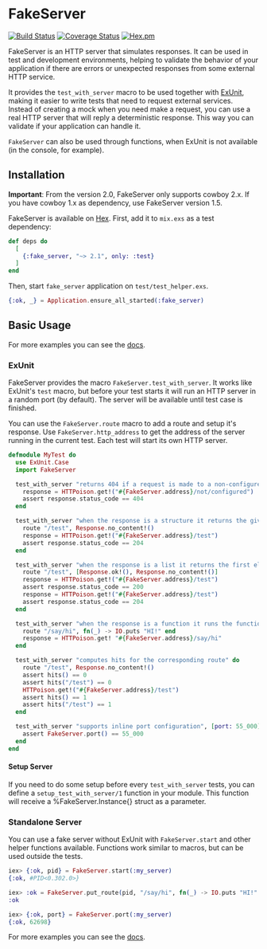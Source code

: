 # FakeServer
[![Build Status](https://travis-ci.org/bernardolins/fake_server.svg?branch=master)](https://travis-ci.org/bernardolins/fake_server)
[![Coverage Status](https://coveralls.io/repos/github/bernardolins/fake_server/badge.svg?branch=master)](https://coveralls.io/github/bernardolins/fake_server?branch=master)
[![Hex.pm](https://img.shields.io/hexpm/dt/fake_server.svg)](https://hex.pm/packages/fake_server)

FakeServer is an HTTP server that simulates responses. It can be used in test and development environments, helping to validate the behavior of your application if there are errors or unexpected responses from some external HTTP service.

It provides the `test_with_server` macro to be used together with [ExUnit](https://hexdocs.pm/ex_unit/ExUnit.html), making it easier to write tests that need to request external services. Instead of creating a mock when you need make a request, you can use a real HTTP server that will reply a deterministic response. This way you can validate if your application can handle it.

`FakeServer` can also be used through functions, when ExUnit is not available (in the console, for example).

## Installation

**Important**: From the version 2.0, FakeServer only supports cowboy 2.x. If you have cowboy 1.x as dependency, use FakeServer version 1.5.

FakeServer is available on [Hex](https://hex.pm/packages/fake_server). First, add it to `mix.exs` as a test dependency:

```elixir
def deps do
  [
    {:fake_server, "~> 2.1", only: :test}
  ]
end
```

Then, start `fake_server` application on `test/test_helper.exs`.

```elixir
{:ok, _} = Application.ensure_all_started(:fake_server)
```

## Basic Usage

For more examples you can see the [docs](https://hexdocs.pm/fake_server/api-reference.html).

### ExUnit

FakeServer provides the macro `FakeServer.test_with_server`. It works like ExUnit's `test` macro, but before your test starts it will run an HTTP server in a random port (by default). The server will be available until test case is finished.

You can use the `FakeServer.route` macro to add a route and setup it's response. Use `FakeServer.http_address` to get the address of the server running in the current test. Each test will start its own HTTP server.

```elixir
defmodule MyTest do
  use ExUnit.Case
  import FakeServer

  test_with_server "returns 404 if a request is made to a non-configured route" do
    response = HTTPoison.get!("#{FakeServer.address}/not/configured")
    assert response.status_code == 404
  end

  test_with_server "when the response is a structure it returns the given response" do
    route "/test", Response.no_content!()
    response = HTTPoison.get!("#{FakeServer.address}/test")
    assert response.status_code == 204
  end

  test_with_server "when the response is a list it returns the first element of the list and removes it" do
    route "/test", [Response.ok!(), Response.no_content!()]
    response = HTTPoison.get!("#{FakeServer.address}/test")
    assert response.status_code == 200
    response = HTTPoison.get!("#{FakeServer.address}/test")
    assert response.status_code == 204
  end

  test_with_server "when the response is a function it runs the function" do
    route "/say/hi", fn(_) -> IO.puts "HI!" end
    response = HTTPoison.get! "#{FakeServer.address}/say/hi"
  end

  test_with_server "computes hits for the corresponding route" do
    route "/test", Response.no_content!()
    assert hits() == 0
    assert hits("/test") == 0
    HTTPoison.get!("#{FakeServer.address}/test")
    assert hits() == 1
    assert hits("/test") == 1
  end

  test_with_server "supports inline port configuration", [port: 55_000] do
    assert FakeServer.port() == 55_000
  end
end
```
#### Setup Server

If you need to do some setup before every `test_with_server` tests, you can define a `setup_test_with_server/1` function in your module. This function will receive a %FakeServer.Instance{} struct as a parameter.


### Standalone Server

You can use a fake server without ExUnit with `FakeServer.start` and other helper functions available. Functions work similar to macros, but can be used outside the tests.

```elixir
iex> {:ok, pid} = FakeServer.start(:my_server)
{:ok, #PID<0.302.0>}

iex> :ok = FakeServer.put_route(pid, "/say/hi", fn(_) -> IO.puts "HI!" end)
:ok

iex> {:ok, port} = FakeServer.port(:my_server)
{:ok, 62698}
```
For more examples you can see the [docs](https://hexdocs.pm/fake_server/api-reference.html).
